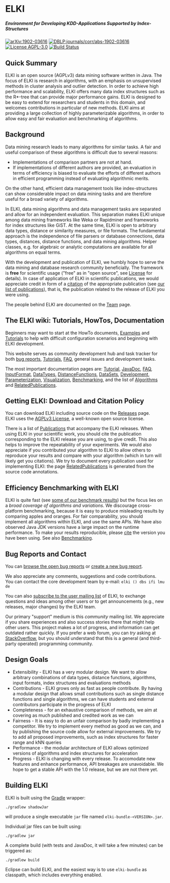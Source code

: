 # ELKI
##### Environment for Developing KDD-Applications Supported by Index-Structures
[![arXiv:1902-03616](https://img.shields.io/badge/arXiv-1902.03616-brightgreen)](https://arxiv.org/abs/1902.03616)
[![DBLP:journals/corr/abs-1902-03616](https://img.shields.io/badge/DBLP--BibTeX-journals%2Fcorr%2Fabs--1902--03616-brightgreen)](https://dblp.org/rec/html/journals/corr/abs-1902-03616)
[![License AGPL-3.0](https://img.shields.io/badge/License-AGPL--3-brightgreen.svg)](https://elki-project.github.io/license)
[![Build Status](https://travis-ci.org/elki-project/elki.svg?branch=master)](https://travis-ci.org/elki-project/elki)

## Quick Summary
ELKI is an open source (AGPLv3) data mining software written in Java. The focus of ELKI is research in algorithms, with an emphasis on unsupervised methods in cluster analysis and outlier detection.
In order to achieve high performance and scalability, ELKI offers many data index structures such as the R*-tree that can provide major performance gains.
ELKI is designed to be easy to extend for researchers and students in this domain, and welcomes contributions in particular of new methods.
ELKI aims at providing a large collection of highly parameterizable algorithms, in order to allow easy and fair evaluation and benchmarking of algorithms. 

## Background

Data mining research leads to many algorithms for similar tasks. A fair and useful comparison of these algorithms is difficult due to several reasons:
 * Implementations of comparison partners are not at hand.
 * If implementations of different authors are provided, an evaluation in terms of efficiency is biased to evaluate the efforts of different authors in efficient programming instead of evaluating algorithmic merits.

On the other hand, efficient data management tools like index-structures can show considerable impact on data mining tasks and are therefore useful for a broad variety of algorithms.

In ELKI, data mining algorithms and data management tasks are separated and allow for an independent evaluation. This separation makes ELKI unique among data mining frameworks like Weka or Rapidminer and frameworks for index structures like GiST. At the same time, ELKI is open to arbitrary data types, distance or similarity measures, or file formats. The fundamental approach is the independence of file parsers or database connections, data types, distances, distance functions, and data mining algorithms. Helper classes, e.g. for algebraic or analytic computations are available for all algorithms on equal terms.


With the development and publication of ELKI, we humbly hope to serve the data mining and database research community beneficially. The framework is **free** for scientific usage ("free" as in "open source", see [License](https://elki-project.github.io/license) for details). In case of application of ELKI in scientific publications, we would appreciate credit in form of a [citation](https://elki-project.github.io/publications) of the appropriate publication (see [our list of publications](https://elki-project.github.io/publications)), that is, the publication related to the release of ELKI you were using.

The people behind ELKI are documented on the [Team](https://elki-project.github.io/team) page.


## The ELKI wiki: Tutorials, HowTos, Documentation

Beginners may want to start at the HowTo documents, [Examples](https://elki-project.github.io/examples/) and [Tutorials](https://elki-project.github.io/tutorial/) to help with difficult configuration scenarios and beginning with ELKI development.

This website serves as community development hub and task tracker for both [bug reports](https://github.com/elki-project/elki/issues), [Tutorials](https://elki-project.github.io/tutorial/), [FAQ](https://elki-project.github.io/faq), general issues and development tasks.

The most important documentation pages are: [Tutorial](https://elki-project.github.io/tutorial/), [JavaDoc]((https://elki-project.github.io/dev/javadoc)), [FAQ](https://elki-project.github.io/faq),
[InputFormat](https://elki-project.github.io/howto/inputformat), [DataTypes](https://elki-project.github.io/datatypes), [DistanceFunctions](https://elki-project.github.io/algorithms/distances), [DataSets](https://elki-project.github.io/datasets/), [Development](https://elki-project.github.io/dev/), [Parameterization](https://elki-project.github.io/dev/parameterization),
[Visualization](https://elki-project.github.io/algorithms/visualization), [Benchmarking](https://elki-project.github.io/benchmarking), and the
list of [Algorithms](https://elki-project.github.io/algorithms/) and [RelatedPublications](https://elki-project.github.io/references).

## Getting ELKI: Download and Citation Policy

You can download ELKI including source code on the [Releases](https://elki-project.github.io/releases/) page.<br /> ELKI uses the [AGPLv3 License](https://elki-project.github.io/license), a well-known open source license.

There is a list of [Publications](https://elki-project.github.io/publications) that accompany the ELKI releases. When using ELKI in your scientific work, you should cite the publication corresponding to the ELKI release you are using, to give credit. This also helps to improve the repeatability of your experiments. We would also appreciate if you contributed your algorithm to ELKI to allow others to reproduce your results and compare with your algorithm (which in turn will likely get you citations). We try to document every publication used for implementing ELKI: the page [RelatedPublications](https://elki-project.github.io/related) is generated from the source code annotations.

## Efficiency Benchmarking with ELKI

ELKI is quite fast (see [some of our benchmark results](https://elki-project.github.io/benchmarking)) but the focus lies on a *broad coverage of algorithms and variations*.
We discourage cross-platform benchmarking, because it is easy to produce misleading results by comparing apples and oranges. For fair comparability, you should implement all algorithms within ELKI, and use the same APIs. We have also observed Java JDK versions have a large impact on the runtime performance. To make your results reproducible, please [cite](https://elki-project.github.io/publications) the version you have been using. See also [Benchmarking](https://elki-project.github.io/benchmarking).


## Bug Reports and Contact

You can [browse the open bug reports](https://github.com/elki-project/elki/issues) or [create a new bug report](https://github.com/elki-project/elki/issues/new).

We also appreciate any comments, suggestions and code contributions.<br/> You can contact the core development team by e-mail: `elki () dbs ifi lmu de`

You can also [subscribe to the user mailing list](https://lists.ifi.lmu.de/mailman/listinfo/elki-user) of ELKI, to exchange questions and ideas among other users or to get announcements (e.g., new releases, major changes) by the ELKI team.

Our primary "support" medium is this *community* mailing list. We appreciate if you share experiences and also success stories there that might help other users. This project makes a lot of progress, and information can get outdated rather quickly. If you prefer a web forum, you can *try* asking at [StackOverflow](http://www.stackoverflow.com/), but you should understand that this is a general (and third-party operated) programming community.

## Design Goals

 * Extensibility - ELKI has a very modular design. We want to allow arbitrary combinations of data types, distance functions, algorithms, input formats, index structures and evaluations methods
 * Contributions - ELKI grows only as fast as people contribute. By having a modular design that allows small contributions such as single distance functions and single algorithms, we can have students and external contributors participate in the progress of ELKI
 * Completeness - for an exhaustive comparison of methods, we aim at covering as much published and credited work as we can
 * Fairness - It is easy to do an unfair comparison by badly implementing a competitor. We try to implement every method as good as we can, and by publishing the source code allow for external improvements. We try to add all proposed improvements, such as index structures for faster range and kNN queries
 * Performance - the modular architecture of ELKI allows optimized versions of algorithms and index structures for acceleration
 * Progress - ELKI is changing with every release. To accomodate new features and enhance performance, API breakages are unavoidable. We hope to get a stable API with the 1.0 release, but we are not there yet.

## Building ELKI

ELKI is built using the [Gradle](https://gradle.org/) wrapper:

    ./gradlew shadowJar

will produce a single executable `jar` file named `elki-bundle-<VERSION>.jar`.

Individual jar files can be built using:

    ./gradlew jar

A complete build (with tests and JavaDoc, it will take a few minutes) can be triggered as:

    ./gradlew build

Eclipse can build ELKI, and the easiest way is to use `elki-bundle` as classpath, which includes everything enabled.

